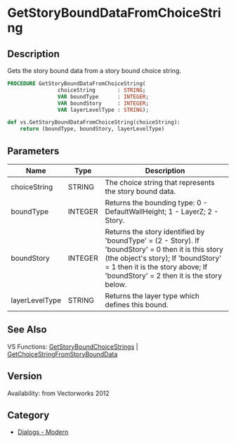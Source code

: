 # GetStoryBoundDataFromChoiceString

## Description
Gets the story bound data from a story bound choice string.

```pascal
PROCEDURE GetStoryBoundDataFromChoiceString(
				choiceString       : STRING;
				VAR boundType      : INTEGER;
				VAR boundStory     : INTEGER;
				VAR layerLevelType : STRING);
```

```python
def vs.GetStoryBoundDataFromChoiceString(choiceString):
    return (boundType, boundStory, layerLevelType)
```

## Parameters
|Name|Type|Description|
|---|---|---|
|choiceString|STRING|The choice string that represents the story bound data.|
|boundType|INTEGER|Returns the bounding type: 0 - DefaultWallHeight; 1 - LayerZ; 2 - Story.|
|boundStory|INTEGER|Returns the story identified by 'boundType' = (2 - Story). If 'boundStory' = 0 then it is this story (the object's story); If 'boundStory' = 1 then it is the story above; If 'boundStory' = 2 then it is the story below.|
|layerLevelType|STRING|Returns the layer type which defines this bound.|

## See Also
VS Functions:
[GetStoryBoundChoiceStrings](GetStoryBoundChoiceStrings.md) 
| [GetChoiceStringFromStoryBoundData](GetChoiceStringFromStoryBoundData.md)

## Version
Availability: from Vectorworks 2012

## Category
* [Dialogs - Modern](../Categories/Dialogs%20-%20Modern.md)
